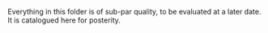 Everything in this folder is of sub-par quality, to be evaluated at a later date. It is catalogued here for posterity.
